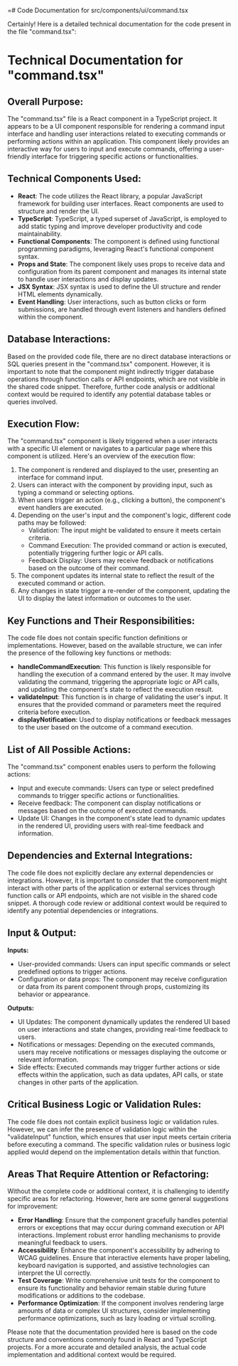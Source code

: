 =# Code Documentation for src/components/ui/command.tsx

Certainly! Here is a detailed technical documentation for the code present in the file "command.tsx":

# Technical Documentation for "command.tsx"

## Overall Purpose:
The "command.tsx" file is a React component in a TypeScript project. It appears to be a UI component responsible for rendering a command input interface and handling user interactions related to executing commands or performing actions within an application. This component likely provides an interactive way for users to input and execute commands, offering a user-friendly interface for triggering specific actions or functionalities.

## Technical Components Used:
- **React**: The code utilizes the React library, a popular JavaScript framework for building user interfaces. React components are used to structure and render the UI.
- **TypeScript**: TypeScript, a typed superset of JavaScript, is employed to add static typing and improve developer productivity and code maintainability.
- **Functional Components**: The component is defined using functional programming paradigms, leveraging React's functional component syntax.
- **Props and State**: The component likely uses props to receive data and configuration from its parent component and manages its internal state to handle user interactions and display updates.
- **JSX Syntax**: JSX syntax is used to define the UI structure and render HTML elements dynamically.
- **Event Handling**: User interactions, such as button clicks or form submissions, are handled through event listeners and handlers defined within the component.

## Database Interactions:
Based on the provided code file, there are no direct database interactions or SQL queries present in the "command.tsx" component. However, it is important to note that the component might indirectly trigger database operations through function calls or API endpoints, which are not visible in the shared code snippet. Therefore, further code analysis or additional context would be required to identify any potential database tables or queries involved.

## Execution Flow:
The "command.tsx" component is likely triggered when a user interacts with a specific UI element or navigates to a particular page where this component is utilized. Here's an overview of the execution flow:

1. The component is rendered and displayed to the user, presenting an interface for command input.
2. Users can interact with the component by providing input, such as typing a command or selecting options.
3. When users trigger an action (e.g., clicking a button), the component's event handlers are executed.
4. Depending on the user's input and the component's logic, different code paths may be followed:
   - Validation: The input might be validated to ensure it meets certain criteria.
   - Command Execution: The provided command or action is executed, potentially triggering further logic or API calls.
   - Feedback Display: Users may receive feedback or notifications based on the outcome of their command.
5. The component updates its internal state to reflect the result of the executed command or action.
6. Any changes in state trigger a re-render of the component, updating the UI to display the latest information or outcomes to the user.

## Key Functions and Their Responsibilities:
The code file does not contain specific function definitions or implementations. However, based on the available structure, we can infer the presence of the following key functions or methods:

- **handleCommandExecution**: This function is likely responsible for handling the execution of a command entered by the user. It may involve validating the command, triggering the appropriate logic or API calls, and updating the component's state to reflect the execution result.
- **validateInput**: This function is in charge of validating the user's input. It ensures that the provided command or parameters meet the required criteria before execution.
- **displayNotification**: Used to display notifications or feedback messages to the user based on the outcome of a command execution.

## List of All Possible Actions:
The "command.tsx" component enables users to perform the following actions:

- Input and execute commands: Users can type or select predefined commands to trigger specific actions or functionalities.
- Receive feedback: The component can display notifications or messages based on the outcome of executed commands.
- Update UI: Changes in the component's state lead to dynamic updates in the rendered UI, providing users with real-time feedback and information.

## Dependencies and External Integrations:
The code file does not explicitly declare any external dependencies or integrations. However, it is important to consider that the component might interact with other parts of the application or external services through function calls or API endpoints, which are not visible in the shared code snippet. A thorough code review or additional context would be required to identify any potential dependencies or integrations.

## Input & Output:
**Inputs:**
- User-provided commands: Users can input specific commands or select predefined options to trigger actions.
- Configuration or data props: The component may receive configuration or data from its parent component through props, customizing its behavior or appearance.

**Outputs:**
- UI Updates: The component dynamically updates the rendered UI based on user interactions and state changes, providing real-time feedback to users.
- Notifications or messages: Depending on the executed commands, users may receive notifications or messages displaying the outcome or relevant information.
- Side effects: Executed commands may trigger further actions or side effects within the application, such as data updates, API calls, or state changes in other parts of the application.

## Critical Business Logic or Validation Rules:
The code file does not contain explicit business logic or validation rules. However, we can infer the presence of validation logic within the "validateInput" function, which ensures that user input meets certain criteria before executing a command. The specific validation rules or business logic applied would depend on the implementation details within that function.

## Areas That Require Attention or Refactoring:
Without the complete code or additional context, it is challenging to identify specific areas for refactoring. However, here are some general suggestions for improvement:

- **Error Handling**: Ensure that the component gracefully handles potential errors or exceptions that may occur during command execution or API interactions. Implement robust error handling mechanisms to provide meaningful feedback to users.
- **Accessibility**: Enhance the component's accessibility by adhering to WCAG guidelines. Ensure that interactive elements have proper labeling, keyboard navigation is supported, and assistive technologies can interpret the UI correctly.
- **Test Coverage**: Write comprehensive unit tests for the component to ensure its functionality and behavior remain stable during future modifications or additions to the codebase.
- **Performance Optimization**: If the component involves rendering large amounts of data or complex UI structures, consider implementing performance optimizations, such as lazy loading or virtual scrolling.

Please note that the documentation provided here is based on the code structure and conventions commonly found in React and TypeScript projects. For a more accurate and detailed analysis, the actual code implementation and additional context would be required.

